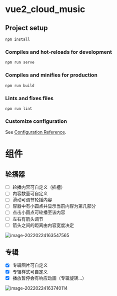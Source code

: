 # vue2_cloud_music

## Project setup

```
npm install
```

### Compiles and hot-reloads for development
```
npm run serve
```

### Compiles and minifies for production
```
npm run build
```

### Lints and fixes files
```
npm run lint
```

### Customize configuration
See [Configuration Reference](https://cli.vuejs.org/config/).

# 组件

## 轮播器

- [ ] 轮播内容可自定义（插槽）
- [ ] 内容数量可自定义
- [ ] 滑动可调节轮播内容
- [ ] 容器中有小圆点并显示当前内容为第几部分
- [ ] 点击小圆点可轮播至该内容
- [ ] 左右有箭头调节
- [ ] 箭头之间的距离由内容宽度决定

![image-20220224163547565](image-20220224163547565.png)

## 专辑

- [x] 专辑图片可自定义
- [x] 专辑样式可自定义
- [x] 播放暂停会有响应动画（专辑旋转…）

![image-20220224163740114](image-20220224163740114.png)
